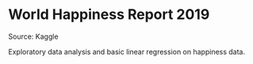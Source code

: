 # World Happiness Report 2019
Source: Kaggle

Exploratory data analysis and basic linear regression on happiness data.
